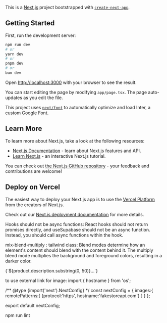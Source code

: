 This is a [Next.js](https://nextjs.org/) project bootstrapped with [`create-next-app`](https://github.com/vercel/next.js/tree/canary/packages/create-next-app).

## Getting Started

First, run the development server:

```bash
npm run dev
# or
yarn dev
# or
pnpm dev
# or
bun dev
```

Open [http://localhost:3000](http://localhost:3000) with your browser to see the result.

You can start editing the page by modifying `app/page.tsx`. The page auto-updates as you edit the file.

This project uses [`next/font`](https://nextjs.org/docs/basic-features/font-optimization) to automatically optimize and load Inter, a custom Google Font.

## Learn More

To learn more about Next.js, take a look at the following resources:

- [Next.js Documentation](https://nextjs.org/docs) - learn about Next.js features and API.
- [Learn Next.js](https://nextjs.org/learn) - an interactive Next.js tutorial.

You can check out [the Next.js GitHub repository](https://github.com/vercel/next.js/) - your feedback and contributions are welcome!

## Deploy on Vercel

The easiest way to deploy your Next.js app is to use the [Vercel Platform](https://vercel.com/new?utm_medium=default-template&filter=next.js&utm_source=create-next-app&utm_campaign=create-next-app-readme) from the creators of Next.js.

Check out our [Next.js deployment documentation](https://nextjs.org/docs/deployment) for more details.


Hooks should not be async functions: React hooks should not return promises directly, and useSupabase should not be an async function. Instead, you should call async functions within the hook.

mix-blend-multiply : tailwind class: Blend modes determine how an element's content should blend with the content behind it. The multiply blend mode multiplies the background and foreground colors, resulting in a darker color. 



  <p>{`${product.description.substring(0, 50)}...`}</p>


  to use external link for image: 
  import { hostname } from 'os';


/** @type {import('next').NextConfig} */
const nextConfig = {
    images:{
        remotePatterns:[
            {protocol:'https',
            hostname:'fakestoreapi.com'}
        ]
    }
};

export default nextConfig;


npm run lint